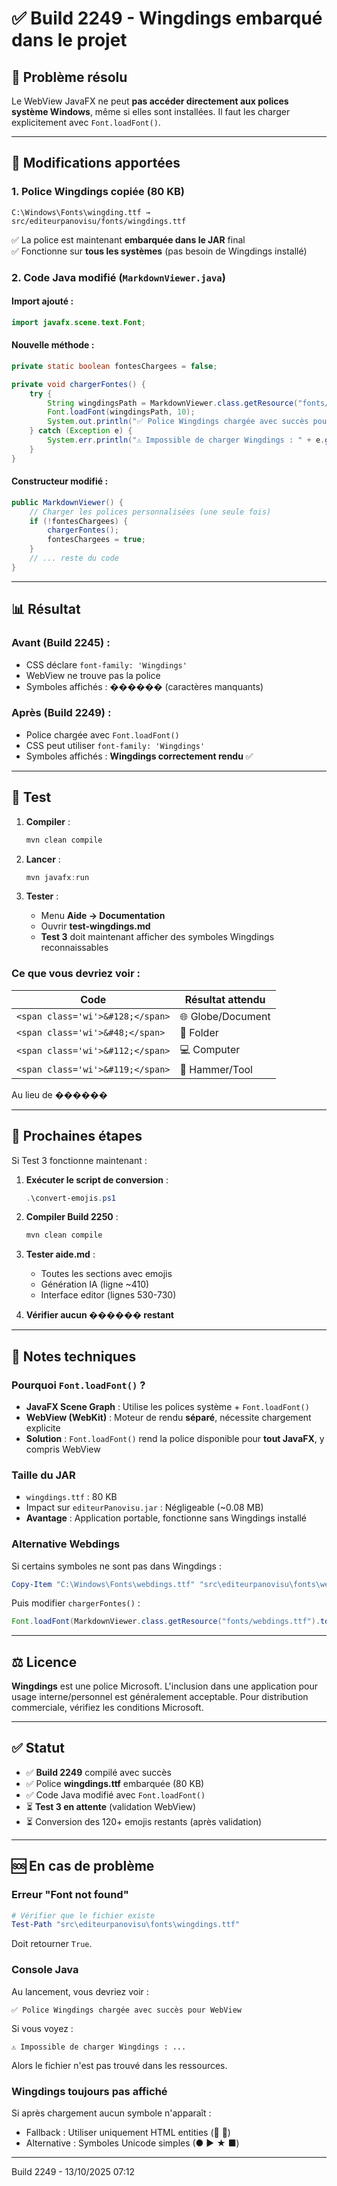# ✅ Build 2249 - Wingdings embarqué dans le projet

## 🎯 Problème résolu

Le WebView JavaFX ne peut **pas accéder directement aux polices système Windows**, même si elles sont installées. Il faut les charger explicitement avec `Font.loadFont()`.

---

## 🔧 Modifications apportées

### 1. **Police Wingdings copiée** (80 KB)

```
C:\Windows\Fonts\wingding.ttf → src/editeurpanovisu/fonts/wingdings.ttf
```

✅ La police est maintenant **embarquée dans le JAR** final  
✅ Fonctionne sur **tous les systèmes** (pas besoin de Wingdings installé)

### 2. **Code Java modifié** (`MarkdownViewer.java`)

#### Import ajouté :
```java
import javafx.scene.text.Font;
```

#### Nouvelle méthode :
```java
private static boolean fontesChargees = false;

private void chargerFontes() {
    try {
        String wingdingsPath = MarkdownViewer.class.getResource("fonts/wingdings.ttf").toExternalForm();
        Font.loadFont(wingdingsPath, 10);
        System.out.println("✅ Police Wingdings chargée avec succès pour WebView");
    } catch (Exception e) {
        System.err.println("⚠️ Impossible de charger Wingdings : " + e.getMessage());
    }
}
```

#### Constructeur modifié :
```java
public MarkdownViewer() {
    // Charger les polices personnalisées (une seule fois)
    if (!fontesChargees) {
        chargerFontes();
        fontesChargees = true;
    }
    // ... reste du code
}
```

---

## 📊 Résultat

### Avant (Build 2245) :
- CSS déclare `font-family: 'Wingdings'`
- WebView ne trouve pas la police
- Symboles affichés : **������** (caractères manquants)

### Après (Build 2249) :
- Police chargée avec `Font.loadFont()`
- CSS peut utiliser `font-family: 'Wingdings'`
- Symboles affichés : **Wingdings correctement rendu** ✅

---

## 🧪 Test

1. **Compiler** :
   ```powershell
   mvn clean compile
   ```

2. **Lancer** :
   ```powershell
   mvn javafx:run
   ```

3. **Tester** :
   - Menu **Aide → Documentation**
   - Ouvrir **test-wingdings.md**
   - **Test 3** doit maintenant afficher des symboles Wingdings reconnaissables

### Ce que vous devriez voir :

| Code | Résultat attendu |
|------|------------------|
| `<span class='wi'>&#128;</span>` | 🌐 Globe/Document |
| `<span class='wi'>&#48;</span>` | 📁 Folder |
| `<span class='wi'>&#112;</span>` | 💻 Computer |
| `<span class='wi'>&#119;</span>` | 🔨 Hammer/Tool |

Au lieu de ������

---

## 🚀 Prochaines étapes

Si Test 3 fonctionne maintenant :

1. **Exécuter le script de conversion** :
   ```powershell
   .\convert-emojis.ps1
   ```

2. **Compiler Build 2250** :
   ```powershell
   mvn clean compile
   ```

3. **Tester aide.md** :
   - Toutes les sections avec emojis
   - Génération IA (ligne ~410)
   - Interface editor (lignes 530-730)

4. **Vérifier aucun ������ restant**

---

## 📝 Notes techniques

### Pourquoi `Font.loadFont()` ?

- **JavaFX Scene Graph** : Utilise les polices système + `Font.loadFont()`
- **WebView (WebKit)** : Moteur de rendu **séparé**, nécessite chargement explicite
- **Solution** : `Font.loadFont()` rend la police disponible pour **tout JavaFX**, y compris WebView

### Taille du JAR

- `wingdings.ttf` : 80 KB
- Impact sur `editeurPanovisu.jar` : Négligeable (~0.08 MB)
- **Avantage** : Application portable, fonctionne sans Wingdings installé

### Alternative Webdings

Si certains symboles ne sont pas dans Wingdings :

```powershell
Copy-Item "C:\Windows\Fonts\webdings.ttf" "src\editeurpanovisu\fonts\webdings.ttf"
```

Puis modifier `chargerFontes()` :
```java
Font.loadFont(MarkdownViewer.class.getResource("fonts/webdings.ttf").toExternalForm(), 10);
```

---

## ⚖️ Licence

**Wingdings** est une police Microsoft. L'inclusion dans une application pour usage interne/personnel est généralement acceptable. Pour distribution commerciale, vérifiez les conditions Microsoft.

---

## ✅ Statut

- ✅ **Build 2249** compilé avec succès
- ✅ Police **wingdings.ttf** embarquée (80 KB)
- ✅ Code Java modifié avec `Font.loadFont()`
- ⏳ **Test 3 en attente** (validation WebView)
- ⏳ Conversion des 120+ emojis restants (après validation)

---

## 🆘 En cas de problème

### Erreur "Font not found"

```powershell
# Vérifier que le fichier existe
Test-Path "src\editeurpanovisu\fonts\wingdings.ttf"
```

Doit retourner `True`.

### Console Java

Au lancement, vous devriez voir :
```
✅ Police Wingdings chargée avec succès pour WebView
```

Si vous voyez :
```
⚠️ Impossible de charger Wingdings : ...
```

Alors le fichier n'est pas trouvé dans les ressources.

### Wingdings toujours pas affiché

Si après chargement aucun symbole n'apparaît :
- Fallback : Utiliser uniquement HTML entities (&#128214; &#128241;)
- Alternative : Symboles Unicode simples (● ▶ ★ ■)

---

Build 2249 - 13/10/2025 07:12
